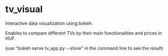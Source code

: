 # tv_visual


Interactive data visualization using bokeh. 

Enables to compare different TVs by their main functionalities and prices in HUF. 

(use "bokeh serve tv_app.py --show" in the command line to see the result)

